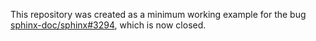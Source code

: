 This repository was created as a minimum working example for the bug [sphinx-doc/sphinx#3294](https://github.com/sphinx-doc/sphinx/issues/3294), which is now closed.
